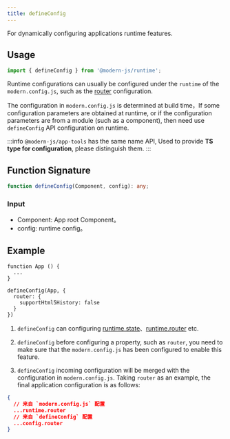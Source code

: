 ```yaml
---
title: defineConfig
---
```


For dynamically configuring applications runtime features.

## Usage

```ts
import { defineConfig } from '@modern-js/runtime';
```

Runtime configurations can usually be configured under the `runtime` of the `modern.config.js`, such as the [router](/docs/configure/app/runtime/router) configuration.

The configuration in `modern.config.js` is determined at build time，If some configuration parameters are obtained at runtime, or if the configuration parameters are from a module (such as a component), then need use `defineConfig` API configuration on runtime.

:::info
`@modern-js/app-tools` has the same name API, Used to provide **TS type for configuration**, please distinguish them.
:::

## Function Signature

```ts
function defineConfig(Component, config): any;
```

### Input

- Component: App root Component。
- config: runtime config。

## Example

```tsx
function App () {
  ...
}

defineConfig(App, {
  router: {
    supportHtml5History: false
  }
})
```


1. `defineConfig` can configuring [runtime.state](/docs/configure/app/runtime/state)、[runtime.router](/docs/configure/app/runtime/router) etc.

2. `defineConfig` before configuring a property, such as `router`, you need to make sure that the `modern.config.js` has been configured to enable this feature.

3. `defineConfig` incoming configuration will be merged with the configuration in `modern.config.js`. Taking `router` as an example, the final application configuration is as follows:

```json
{
  // 来自 `modern.config.js` 配置
  ...runtime.router
  // 来自 `defineConfig` 配置
  ...config.router
}
```
